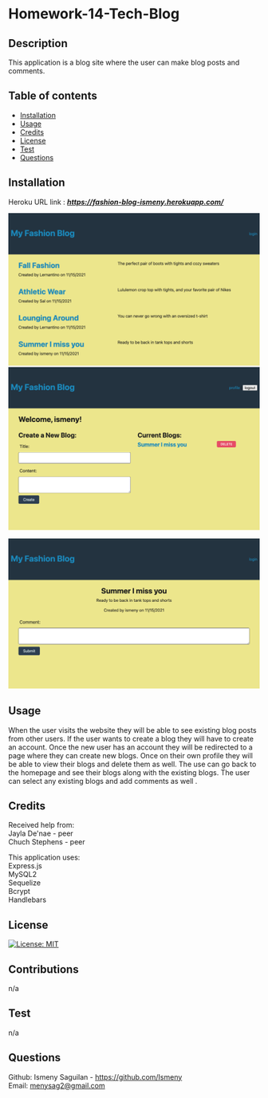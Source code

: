 # Homework-14-Tech-Blog

## Description
This application is a blog site where the user can make blog posts and comments.


## Table of contents
  - [Installation](#installation)
  - [Usage](#usage)
  - [Credits](#credits)
  - [License](#license)
  - [Test](#test)
  - [Questions](#questions)
  

## Installation
Heroku URL link  : ***https://fashion-blog-ismeny.herokuapp.com/*** <br>

![Screenshot](assets/images/home.png) <br>
![Screenshot](assets/images/profile.png) <br>

![Screenshot](assets/images/comments.png) <br>


## Usage
When the user visits the website they will be able to see existing blog posts from other users. If the user wants to create a blog they will have to create an account. Once the new user has an account they will be redirected to a page where they can create new blogs. Once on their own profile they will be able to view their blogs and delete them as well. The use can go back to the homepage and see their blogs along with the existing blogs. The user can select any existing blogs and add comments as well .

## Credits
Received help from: <br>
Jayla De'nae - peer <br>
Chuch Stephens - peer <br>

This application uses: <br>
Express.js <br>
MySQL2 <br>
Sequelize <br>
Bcrypt <br>
Handlebars <br>



## License
[![License: MIT](https://img.shields.io/badge/License-MIT-yellow.svg)](https://opensource.org/licenses/MIT)

## Contributions
n/a
## Test
n/a
## Questions
Github: Ismeny Saguilan - https://github.com/Ismeny <br>
Email: menysag2@gmail.com